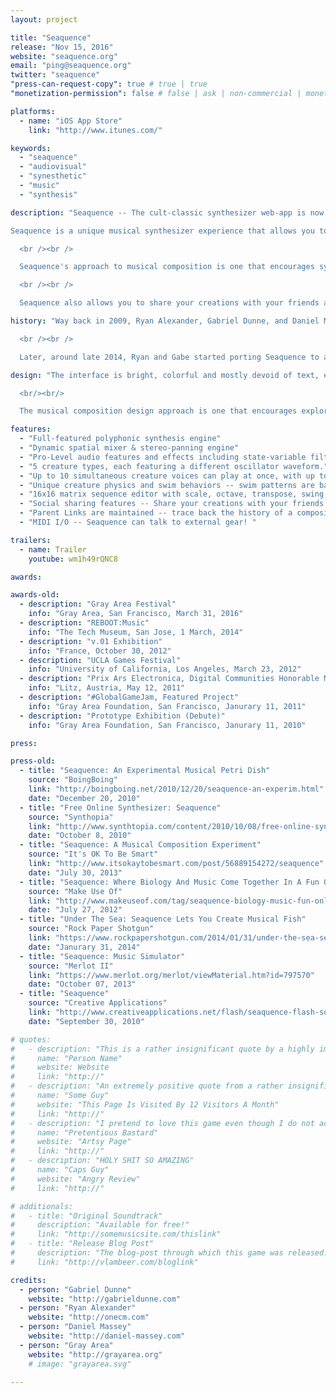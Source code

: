 ```yaml
---
layout: project

title: "Seaquence"
release: "Nov 15, 2016"
website: "seaquence.org"
email: "ping@seaquence.org"
twitter: "seaquence"
"press-can-request-copy": true # true | true
"monetization-permission": false # false | ask | non-commercial | monetize

platforms:
  - name: "iOS App Store"
    link: "http://www.itunes.com/"

keywords:
  - "seaquence"
  - "audiovisual"
  - "synesthetic"
  - "music"
  - "synthesis"

description: "Seaquence -- The cult-classic synthesizer web-app is now being released for iOS!

Seaquence is a unique musical synthesizer experience that allows you to compose and explore dynamic musical soundscapes created by layering collections of organic swimming musical creatures. Only the closest creatures can be heard as a spatialized composition emerges, resulting in a unique sonic experience that changes as you play and explore!

  <br /><br />

  Seaquence's approach to musical composition is one that encourages synesthetic creativity. Even composers who are unfamiliar with synthesizer and musical concepts are encouraged to experiment with the visual and tactile interface to create sounds freely. Creating compositions with groups Seaquence creatures is a unique experience that allows you discover new sounds and tones as your creation swims around and affect the mix as you listen.

  <br /><br />

  Seaquence also allows you to share your creations with your friends and browse what other people have made to get inspired!"

history: "Way back in 2009, Ryan Alexander, Gabriel Dunne, and Daniel Massey participated in SF arts organization Gray Area’s first Artist Residency program. While in residence they created the original Seaquence web app (http://seaquence.org). The project came from ideas around social music, audio/visual connections and sensibilities, alternative forms of composition music and experimentation. Since it was launched in 2010, Seaquence.org has resulted in a vibrant community that has shared well over 200,000 compositions and featured on many blogs, publications, and exhibitions and continues to be enjoyed by people around the world.

  <br /><br />

  Later, around late 2014, Ryan and Gabe started porting Seaquence to a brand-new codebase and sound engine, introducing brand new shiny new graphic and sound features, graduating Seaquence from a web-toy to a full-fledged creative experience!"

design: "The interface is bright, colorful and mostly devoid of text, encouraging exploration and an engaging interaction between audio and visual. A custom physics engine was developed which allows the creatures swimming motions to feel organic and playful. Each creature has a unique swimming movement that is derived from the notes in their individual sequencer tempo and pattern, represented by pulsing nodes in their antennae, and their tail is a graphical representation of their waveform.

  <br/><br/>

  The musical composition design approach is one that encourages exploration and education. By tying visual interface components to their synthesis counterparts, a composer who is unfamiliar with synthesizer or musical concepts are encouraged to experiment and create sounds freely. Creatures appear to swim under a microscope, both representing an exploration of the unseen and unknown, and a discovery of new sounds and tones. The online browser encourages users to browse what other people have made, and share their own creations. If a user starts a composition from an existing session, the family tree is maintained so you can always trace back up the tree to the parent session."

features:
  - "Full-featured polyphonic synthesis engine"
  - "Dynamic spatial mixer & stereo-panning engine"
  - "Pro-Level audio features and effects including state-variable filter, delay, and more!"
  - "5 creature types, each featuring a different oscillator waveform."
  - "Up to 10 simultaneous creature voices can play at once, with up to 5-note polyphony per voice."
  - "Unique creature physics and swim behaviors -- swim patterns are based on the creatures voice parameters."
  - "16x16 matrix sequence editor with scale, octave, transpose, swing, envelopes, and more!"
  - "Social sharing features -- Share your creations with your friends!"
  - "Parent Links are maintained -- trace back the history of a composition."
  - "MIDI I/O -- Seaquence can talk to external gear! "

trailers:
  - name: Trailer
    youtube: wm1h49rQNC8

awards:

awards-old:
  - description: "Gray Area Festival"
    info: "Gray Area, San Francisco, March 31, 2016"
  - description: "REBOOT:Music"
    info: "The Tech Museum, San Jose, 1 March, 2014"
  - description: "v.01 Exhibition"
    info: "France, October 30, 2012"
  - description: "UCLA Games Festival"
    info: "University of California, Los Angeles, March 23, 2012"
  - description: "Prix Ars Electronica, Digital Communities Honorable Mention"
    info: "Litz, Austria, May 12, 2011"
  - description: "#GlobalGameJam, Featured Project"
    info: "Gray Area Foundation, San Francisco, Janurary 11, 2011"
  - description: "Prototype Exhibition (Debute)"
    info: "Gray Area Foundation, San Francisco, Janurary 11, 2010"

press:

press-old:
  - title: "Seaquence: An Experimental Musical Petri Dish"
    source: "BoingBoing"
    link: "http://boingboing.net/2010/12/20/seaquence-an-experim.html"
    date: "December 20, 2010"
  - title: "Free Online Synthesizer: Seaquence"
    source: "Synthopia"
    link: "http://www.synthtopia.com/content/2010/10/08/free-online-synthesizer-seaquence/"
    date: "October 8, 2010"
  - title: "Seaquence: A Musical Composition Experiment"
    source: "It's OK To Be Smart"
    link: "http://www.itsokaytobesmart.com/post/56889154272/seaquence"
    date: "July 30, 2013"
  - title: "Seaquence: Where Biology And Music Come Together In A Fun Online Simulation"
    source: "Make Use Of"
    link: "http://www.makeuseof.com/tag/seaquence-biology-music-fun-online-simulation/"
    date: "July 27, 2012"
  - title: "Under The Sea: Seaquence Lets You Create Musical Fish"
    source: "Rock Paper Shotgun"
    link: "https://www.rockpapershotgun.com/2014/01/31/under-the-sea-seaquence-lets-you-create-musical-fish/"
    date: "Janurary 31, 2014"
  - title: "Seaquence: Music Simulator"
    source: "Merlot II"
    link: "https://www.merlot.org/merlot/viewMaterial.htm?id=797570"
    date: "October 07, 2013"
  - title: "Seaquence"
    source: "Creative Applications"
    link: "http://www.creativeapplications.net/flash/seaquence-flash-sound/"
    date: "September 30, 2010"

# quotes:
#   - description: "This is a rather insignificant quote by a highly important person."
#     name: "Person Name"
#     website: Website
#     link: "http://"
#   - description: "An extremely positive quote from a rather insignificant person. Also great."
#     name: "Some Guy"
#     website: "This Page Is Visited By 12 Visitors A Month"
#     link: "http://"
#   - description: "I pretend to love this game even though I do not actually understand it."
#     name: "Pretentious Bastard"
#     website: "Artsy Page"
#     link: "http://"
#   - description: "HOLY SHIT SO AMAZING"
#     name: "Caps Guy"
#     website: "Angry Review"
#     link: "http://"

# additionals:
#   - title: "Original Soundtrack"
#     description: "Available for free!"
#     link: "http://somemusicsite.com/thislink"
#   - title: "Release Blog Post"
#     description: "The blog-post through which this game was released."
#     link: "http://vlambeer.com/bloglink"

credits:
  - person: "Gabriel Dunne"
    website: "http://gabrieldunne.com"
  - person: "Ryan Alexander"
    website: "http://onecm.com"
  - person: "Daniel Massey"
    website: "http://daniel-massey.com"
  - person: "Gray Area"
    website: "http://grayarea.org"
    # image: "grayarea.svg"

---
```

